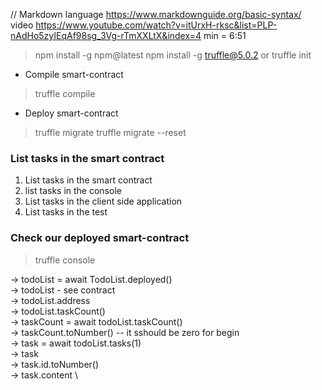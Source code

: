 // Markdown language
https://www.markdownguide.org/basic-syntax/
video https://www.youtube.com/watch?v=itUrxH-rksc&list=PLP-nAdHo5zyIEqAf98sg_3Vg-rTmXXLtX&index=4
min = 6:51

> npm install -g npm@latest
> npm install -g truffle@5.0.2 or
> truffle init

* Compile smart-contract
> truffle compile

* Deploy smart-contract
> truffle migrate
> truffle migrate --reset

### List tasks in the smart contract
1. List tasks in the smart contract
2. list tasks in the console
3. List tasks in the client side application
4. List tasks in the test

### Check our deployed smart-contract
> truffle console

-> todoList = await TodoList.deployed() \
-> todoList - see contract \
-> todoList.address \
-> todoList.taskCount() \
-> taskCount = await todoList.taskCount() \
-> taskCount.toNumber() -- it sshould be zero for begin \
-> task = await todoList.tasks(1) \
-> task \
-> task.id.toNumber() \
-> task.content \